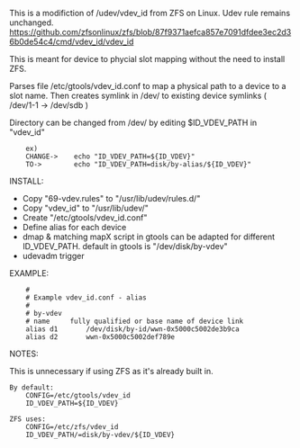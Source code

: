 This is a modifiction of /udev/vdev_id from ZFS on Linux. Udev rule remains unchanged.
https://github.com/zfsonlinux/zfs/blob/87f9371aefca857e7091dfdee3ec2d36b0de54c4/cmd/vdev_id/vdev_id

This is meant for device to phycial slot mapping without the need to install ZFS.

Parses file /etc/gtools/vdev_id.conf to map a physical path to a device to a slot name.
Then creates symlink in /dev/ to existing device symlinks ( /dev/1-1 -> /dev/sdb )  

Directory can be changed from /dev/ by editing $ID_VDEV_PATH in "vdev_id"
```
	ex)
	CHANGE->	echo "ID_VDEV_PATH=${ID_VDEV}" 
	TO->		echo "ID_VDEV_PATH=disk/by-alias/${ID_VDEV}"
```
INSTALL:
- Copy "69-vdev.rules" to "/usr/lib/udev/rules.d/"
- Copy "vdev_id" to "/usr/lib/udev/"
- Create "/etc/gtools/vdev_id.conf" 
- Define alias for each device
- dmap & matching mapX script in gtools can be adapted for different ID_VDEV_PATH.
	default in gtools is "/dev/disk/by-vdev"	
- udevadm trigger

EXAMPLE:
```
	#
	# Example vdev_id.conf - alias
	#
	# by-vdev
	# name     fully qualified or base name of device link
	alias d1       /dev/disk/by-id/wwn-0x5000c5002de3b9ca
	alias d2       wwn-0x5000c5002def789e
```
NOTES:

This is unnecessary if using ZFS as it's already built in.
```
By default:
	CONFIG=/etc/gtools/vdev_id
	ID_VDEV_PATH=${ID_VDEV}

ZFS uses:
	CONFIG=/etc/zfs/vdev_id
	ID_VDEV_PATH/=disk/by-vdev/${ID_VDEV}
```
